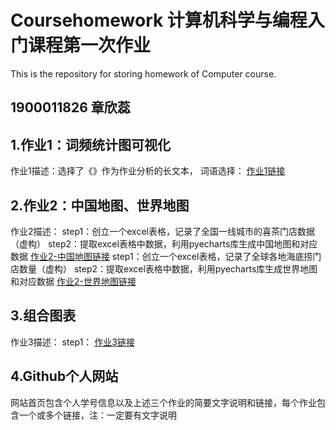 # Coursehomework 计算机科学与编程入门课程第一次作业
This is the repository for storing homework of Computer course.
## 1900011826 章欣蕊

## 1.作业1：词频统计图可视化
作业1描述：选择了《》作为作业分析的长文本，
词语选择：
[作业1链接]()

## 2.作业2：中国地图、世界地图
作业2描述：
step1：创立一个excel表格，记录了全国一线城市的喜茶门店数据（虚构）
step2：提取excel表格中数据，利用pyecharts库生成中国地图和对应数据
[作业2-中国地图链接]()
step1：创立一个excel表格，记录了全球各地海底捞门店数量（虚构）
step2：提取excel表格中数据，利用pyecharts库生成世界地图和对应数据
[作业2-世界地图链接]()

## 3.组合图表
作业3描述：
step1：
[作业3链接]()

## 4.Github个人网站
网站首页包含个人学号信息以及上述三个作业的简要文字说明和链接，每个作业包含一个或多个链接，注：一定要有文字说明
